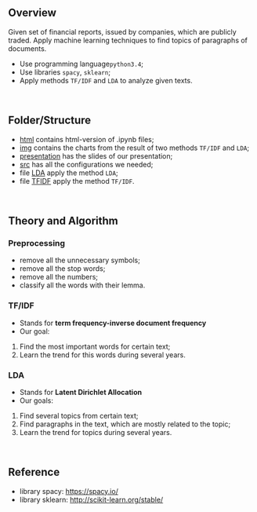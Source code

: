 ## Overview
Given set of financial reports, issued by companies, which are publicly traded. 
Apply machine learning techniques to find topics of paragraphs of documents.

- Use programming language`python3.4`;
- Use libraries `spacy`, `sklearn`;
- Apply methods `TF/IDF` and `LDA` to analyze given texts. 

<br>

## Folder/Structure
- [html](/html/) contains html-version of .ipynb files;
- [img](/img/) contains the charts from the result of two methods `TF/IDF` and `LDA`;
- [presentation](/presentation/) has the slides of our presentation;
- [src](/src/) has all the configurations we needed;
- file [LDA](/LDA.ipynb) apply the method `LDA`;
- file [TFIDF](/TFIDF_company_chart.ipynb) apply the method `TF/IDF`.

<br>

## Theory and Algorithm

### Preprocessing
- remove all the unnecessary symbols;
- remove all the stop words;
- remove all the numbers;
- classify all the words with their lemma.

### TF/IDF
- Stands for **term frequency-inverse document frequency**
- Our goal: 
1) Find the most important words for certain text; 
2) Learn the trend for this words during several years.

### LDA
- Stands for **Latent Dirichlet Allocation**
- Our goals: 
1) Find several topics from certain text; 
2) Find paragraphs in the text, which are mostly related to the topic; 
3) Learn the trend for topics during several years.

<br>

## Reference
- library spacy: https://spacy.io/ 
- library sklearn: http://scikit-learn.org/stable/ 


